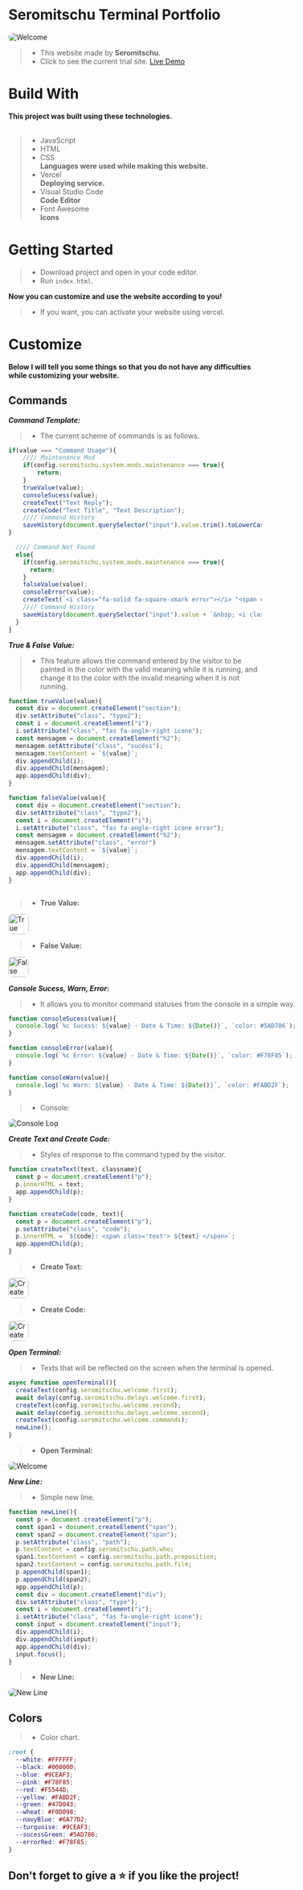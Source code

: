 <h1>Seromitschu Terminal Portfolio</h1>
<img style="border-radius: 8px;" src="src/assets/readme/welcomeGIF.gif" alt="Welcome"/>

> - This website made by **Seromitschu**. <br>
> - Click to see the current trial site. <a target="_blank" href="https://seromitschu.vercel.app">Live Demo<a>


<h1>Build With</h1>

**This project was built using these technologies.**
<br><br>

> - JavaScript
> - HTML
> - CSS <br> **Languages ​​were used while making this website.**
> - Vercel <br>**Deploying service.**
> - Visual Studio Code <br>**Code Editor**
> - Font Awesome <br> **Icons**


<h1>Getting Started</h1>

> - Download project and open in your code editor.
> - Run ``index.html``.

**Now you can customize and use the website according to you!**

> - If you want, you can activate your website using vercel.

<h1>Customize</h1>

**Below I will tell you some things so that you do not have any difficulties while customizing your website.**

<h2>Commands</h2>

_**Command Template:**_

> - The current scheme of commands is as follows.
```javascript
if(value === "Command Usage"){
    //// Maintenance Mod
    if(config.seromitschu.system.mods.maintenance === true){
        return;
    }
    trueValue(value);
    consoleSucess(value);
    createText("Text Reply");
    createCode("Text Title", "Text Description");
    //// Command History
    saveHistory(document.querySelector("input").value.trim().toLowerCase());
}

  //// Command Not Found
  else{
    if(config.seromitschu.system.mods.maintenance === true){
      return;
    }
    falseValue(value);
    consoleError(value);
    createText(`<i class="fa-solid fa-square-xmark error"></i> "<span class="error">${value}</span>" ${config.seromitschu.commands.commandNotFound}`);
    //// Command History
    saveHistory(document.querySelector("input").value + `&nbsp; <i class="fa-solid fa-square-xmark error"></i>`.trim().toLowerCase());
  }
}
```

_**True & False Value:**_

> - This feature allows the command entered by the visitor to be painted in the color with the valid meaning while it is running, and change it to the color with the invalid meaning when it is not running.
```javascript
function trueValue(value){
  const div = document.createElement("section");
  div.setAttribute("class", "type2");
  const i = document.createElement("i");
  i.setAttribute("class", "fas fa-angle-right icone");
  const mensagem = document.createElement("h2");
  mensagem.setAttribute("class", "sucess");
  mensagem.textContent = `${value}`;
  div.appendChild(i);
  div.appendChild(mensagem);
  app.appendChild(div);
}

function falseValue(value){
  const div = document.createElement("section");
  div.setAttribute("class", "type2");
  const i = document.createElement("i");
  i.setAttribute("class", "fas fa-angle-right icone error");
  const mensagem = document.createElement("h2");
  mensagem.setAttribute("class", "error")
  mensagem.textContent = `${value}`;
  div.appendChild(i);
  div.appendChild(mensagem);
  app.appendChild(div);
}
```
<div style="float: left;">

> - **True Value:**<br>
<img style="border-radius: 8px; height: 40px" src="src/assets/readme/trueValueIMG.jpg" alt="True Value">

> - **False Value:**<br>
<img style="border-radius: 8px; height: 40px" src="src/assets/readme/falseValueIMG.jpg" alt="False Value">

_**Console Sucess, Warn, Error:**_

> - It allows you to monitor command statuses from the console in a simple way.
```javascript
function consoleSucess(value){
  console.log(`%c Sucess: ${value} - Date & Time: ${Date()}`, `color: #5AD786`);
}

function consoleError(value){
  console.log(`%c Error: ${value} - Date & Time: ${Date()}`, `color: #F78F85`);
}

function consoleWarn(value){
  console.log(`%c Warn: ${value} - Date & Time: ${Date()}`, `color: #FABD2F`);
}
```
> - Console:<br>
<img style="border-radius: 8px" src="src/assets/readme/consoleLogIMG.jpg" alt="Console Log">

_**Create Text and Create Code:**_

> - Styles of response to the command typed by the visitor.
```javascript
function createText(text, classname){
  const p = document.createElement("p");
  p.innerHTML = text;
  app.appendChild(p);
}

function createCode(code, text){
  const p = document.createElement("p");
  p.setAttribute("class", "code");
  p.innerHTML = `${code}: <span class='text'> ${text} </span>`;
  app.appendChild(p);
}
```

> - **Create Text:**<br>
<img style="border-radius: 8px; height: 40px" src="src/assets/readme/createTextIMG.jpg" alt="Create Text">

> - **Create Code:**<br>
<img style="border-radius: 8px; height: 40px" src="src/assets/readme/createCodeIMG.jpg" alt="Create Code">

_**Open Terminal:**_

> - Texts that will be reflected on the screen when the terminal is opened.

```javascript
async function openTerminal(){
  createText(config.seromitschu.welcome.first);
  await delay(config.seromitschu.delays.welcome.first);
  createText(config.seromitschu.welcome.second);
  await delay(config.seromitschu.delays.welcome.second);
  createText(config.seromitschu.welcome.commands);
  newLine();
}
```
> - **Open Terminal:**<br>
<img style="border-radius: 8px;" src="src/assets/readme/welcomeGIF.gif" alt="Welcome"/>

_**New Line:**_

> - Simple new line.

```javascript
function newLine(){
  const p = document.createElement("p");
  const span1 = document.createElement("span");
  const span2 = document.createElement("span");
  p.setAttribute("class", "path");
  p.textContent = config.seromitschu.path.who;
  span1.textContent = config.seromitschu.path.preposition;
  span2.textContent = config.seromitschu.path.file;
  p.appendChild(span1);
  p.appendChild(span2);
  app.appendChild(p);
  const div = document.createElement("div");
  div.setAttribute("class", "type");
  const i = document.createElement("i");
  i.setAttribute("class", "fas fa-angle-right icone");
  const input = document.createElement("input");
  div.appendChild(i);
  div.appendChild(input);
  app.appendChild(div);
  input.focus();
}
```

> - **New Line:**<br>
<img style="border-radius: 8px;" src="src/assets/readme/newLineIMG.jpg" alt="New Line"/>

<h2>Colors</h2>

> - Color chart.
```css
:root {
  --white: #FFFFFF;
  --black: #000000;
  --blue: #9CEAF3;
  --pink: #F78F85;
  --red: #F5544D;
  --yellow: #FABD2F;
  --green: #47D043;
  --wheat: #F0D098;
  --navyBlue: #6A77D2;
  --turquoise: #9CEAF3;
  --sucessGreen: #5AD786;
  --errorRed: #F78F85;
}
```
<h2>Don't forget to give a ⭐ if you like the project!</h2>
